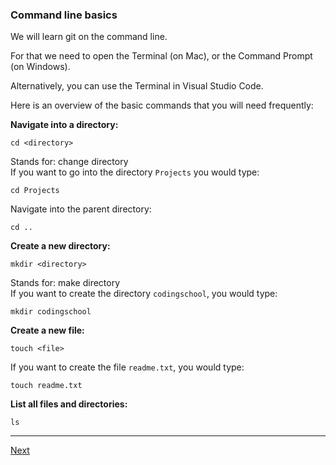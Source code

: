 ### Command line basics

We will learn git on the command line.

For that we need to open the Terminal (on Mac), or the Command Prompt (on Windows).

Alternatively, you can use the Terminal in Visual Studio Code.

Here is an overview of the basic commands that you will need frequently:

**Navigate into a directory:**
```
cd <directory>
```
Stands for: change directory  
If you want to go into the directory `Projects` you would type:
```
cd Projects
```

Navigate into the parent directory:
```
cd ..
```

**Create a new directory:**
```
mkdir <directory>
```
Stands for: make directory  
If you want to create the directory `codingschool`, you would type:
```
mkdir codingschool
```

**Create a new file:**
```
touch <file>
```
If you want to create the file `readme.txt`, you would type:
```
touch readme.txt
```

**List all files and directories:**
```
ls
```

---

[Next](03-git-commands.md)
